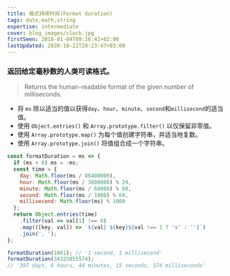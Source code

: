 ```yaml
---
title: 格式持续时间(Format duration)
tags: date,math,string
expertise: intermediate
cover: blog_images/clock.jpg
firstSeen: 2018-01-04T09:26:42+02:00
lastUpdated: 2020-10-22T20:23:47+03:00
---
```


### 返回给定毫秒数的人类可读格式。
> Returns the human-readable format of the given number of milliseconds.

- 将 `ms` 除以适当的值以获得`day`、`hour`、`minute`、`second`和`millisecond`的适当值。
- 使用 `Object.entries()` 和 `Array.prototype.filter()` 以仅保留非零值。
- 使用 `Array.prototype.map()` 为每个值创建字符串，并适当地复数。
- 使用 `Array.prototype.join()` 将值组合成一个字符串。

```js
const formatDuration = ms => {
  if (ms < 0) ms = -ms;
  const time = {
    day: Math.floor(ms / 86400000),
    hour: Math.floor(ms / 3600000) % 24,
    minute: Math.floor(ms / 60000) % 60,
    second: Math.floor(ms / 1000) % 60,
    millisecond: Math.floor(ms) % 1000
  };
  return Object.entries(time)
    .filter(val => val[1] !== 0)
    .map(([key, val]) => `${val} ${key}${val !== 1 ? 's' : ''}`)
    .join(', ');
};
```

```js
formatDuration(1001); // '1 second, 1 millisecond'
formatDuration(34325055574);
// '397 days, 6 hours, 44 minutes, 15 seconds, 574 milliseconds'
```
